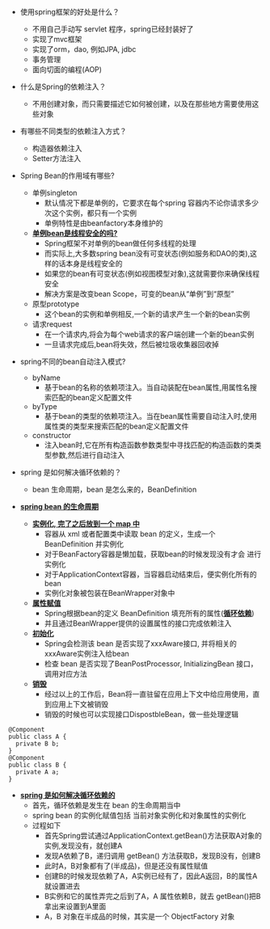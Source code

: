 - 使用spring框架的好处是什么？
    - 不用自己手动写 servlet 程序，spring已经封装好了
    - 实现了mvc框架
    - 实现了orm，dao, 例如JPA, jdbc
    - 事务管理
    - 面向切面的编程(AOP)
- 什么是Spring的依赖注入？
    - 不用创建对象，而只需要描述它如何被创建，以及在那些地方需要使用这些对象
- 有哪些不同类型的依赖注入方式？
    - 构造器依赖注入
    - Setter方法注入
- Spring Bean的作用域有哪些?
    - 单例singleton
        - 默认情况下都是单例的，它要求在每个spring 容器内不论你请求多少次这个实例，都只有一个实例
        - 单例特性是由beanfactory本身维护的
    - **[单例bean是线程安全的吗?]()**
        - Spring框架不对单例的bean做任何多线程的处理
        - 而实际上,大多数spring bean没有可变状态(例如服务和DAO的类),这样的话本身是线程安全的
        - 如果您的bean有可变状态(例如视图模型对象),这就需要你来确保线程安全
        - 解决方案是改变bean Scope，可变的bean从“单例”到“原型”
    - 原型prototype
        - 这个bean的实例和单例相反,一个新的请求产生一个新的bean实例
    - 请求request
        - 在一个请求内,将会为每个web请求的客户端创建一个新的bean实例
        - 一旦请求完成后,bean将失效，然后被垃圾收集器回收掉
- spring不同的bean自动注入模式?
    - byName
        - 基于bean的名称的依赖项注入。当自动装配在bean属性,用属性名搜索匹配的bean定义配置文件
    - byType
        - 基于bean的类型的依赖项注入。当在bean属性需要自动注入时,使用属性类的类型来搜索匹配的bean定义配置文件
    - constructor
        - 注入bean时,它在所有构造函数参数类型中寻找匹配的构造函数的类类型参数,然后进行自动注入
- spring 是如何解决循环依赖的？
    - bean 生命周期，bean 是怎么来的，BeanDefinition

- **[spring bean 的生命周期]()**
    - **[实例化, 完了之后放到一个 map 中]()**
        - 容器从 xml 或者配置类中读取 bean 的定义，生成一个 BeanDefinition 并实例化
        - 对于BeanFactory容器是懒加载，获取bean的时候发现没有才会 进行实例化
        - 对于ApplicationContext容器，当容器启动结束后，便实例化所有的bean
        - 实例化对象被包装在BeanWrapper对象中
    - **[属性赋值]()**
        - Spring根据bean的定义 BeanDefinition 填充所有的属性(**[循环依赖]()**)
        - 并且通过BeanWrapper提供的设置属性的接口完成依赖注入
    - **[初始化]()**
        - Spring会检测该 bean 是否实现了xxxAware接口, 并将相关的xxxAware实例注入给bean
        - 检查 bean 是否实现了BeanPostProcessor, InitializingBean 接口，调用对应方法
    - **[销毁]()**
        - 经过以上的工作后，Bean将一直驻留在应用上下文中给应用使用，直到应用上下文被销毁
        - 销毁的时候也可以实现接口DispostbleBean，做一些处理逻辑
```
@Component
public class A {
  private B b;
}
@Component
public class B {
  private A a;
}

```
- **[spring 是如何解决循环依赖的]()**
    - 首先，循环依赖是发生在 bean 的生命周期当中
    - spring bean 的实例化赋值包括 当前对象实例化和对象属性的实例化
    - 过程如下
        - 首先Spring尝试通过ApplicationContext.getBean()方法获取A对象的实例,发现没有，就创建A
        - 发现A依赖了B，递归调用 getBean() 方法获取B，发现B没有，创建B
        - 此时A，B对象都有了(半成品)，但是还没有属性赋值
        - 创建B的时候发现依赖了A，A实例已经有了，因此A返回，B的属性A就设置进去
        - B实例和它的属性弄完之后到了A，A 属性依赖B，就去 getBean()把B拿出来设置到A里面
        - A，B 对象在半成品的时候，其实是一个 ObjectFactory 对象
